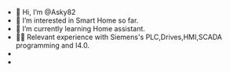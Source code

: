 - 👋 Hi, I’m @Asky82
- 👀 I’m interested in Smart Home so far.
- 🌱 I’m currently learning Home assistant.
- 👷‍♂️  Relevant experience with Siemens's PLC,Drives,HMI,SCADA programming and I4.0.
- 
- 

<!---
Asky82/Asky82 is a ✨ special ✨ repository because its `README.md` (this file) appears on your GitHub profile.
You can click the Preview link to take a look at your changes.
--->
